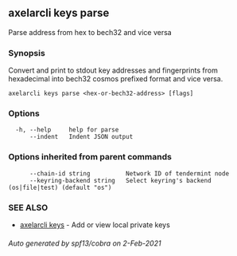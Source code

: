 ## axelarcli keys parse

Parse address from hex to bech32 and vice versa

### Synopsis

Convert and print to stdout key addresses and fingerprints from
hexadecimal into bech32 cosmos prefixed format and vice versa.


```
axelarcli keys parse <hex-or-bech32-address> [flags]
```

### Options

```
  -h, --help     help for parse
      --indent   Indent JSON output
```

### Options inherited from parent commands

```
      --chain-id string          Network ID of tendermint node
      --keyring-backend string   Select keyring's backend (os|file|test) (default "os")
```

### SEE ALSO

* [axelarcli keys](axelarcli_keys.md)	 - Add or view local private keys

###### Auto generated by spf13/cobra on 2-Feb-2021
